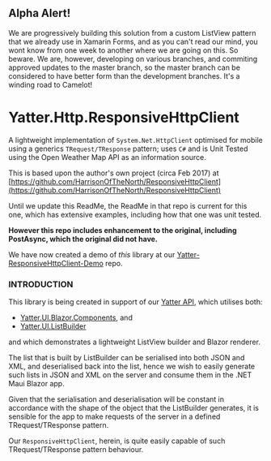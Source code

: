## Alpha Alert!

We are progressively building this solution from a custom ListView pattern that we already use in Xamarin Forms, and as you can't read our mind, you wont know from one week to another where we are going on this. So beware. We are, however, developing on various branches, and commiting approved updates to the master branch, so the master branch can be considered to have better form than the development branches. It's a winding road to Camelot!

# Yatter.Http.ResponsiveHttpClient

A lightweight implementation of ```System.Net.HttpClient``` optimised for mobile using a generics ```TRequest/TResponse``` pattern; uses ```C#``` and is Unit Tested using the Open Weather Map API as an information source.

This is based upon the author's own project (circa Feb 2017) at [https://github.com/HarrisonOfTheNorth/ResponsiveHttpClient](https://github.com/HarrisonOfTheNorth/ResponsiveHttpClient)

Until we update this ReadMe, the ReadMe in that repo is current for this one, which has extensive examples, including how that one was unit tested.

**However this repo includes enhancement to the original, including PostAsync, which the original did not have.**

We have now created a demo of _this_ library at our [Yatter-ResponsiveHttpClient-Demo](https://github.com/HarrisonOfTheNorth/Yatter-ResponsiveHttpClient-Demo) repo.

### INTRODUCTION
This library is being created in support of our [Yatter API](https://github.com/HarrisonOfTheNorth/Yatter), which utilises both:

- [Yatter.UI.Blazor.Components](https://github.com/HarrisonOfTheNorth/Yatter.UI.Blazor.Components), and
- [Yatter.UI.ListBuilder](https://github.com/HarrisonOfTheNorth/Yatter.UI.ListBuilder)

and which demonstrates a lightweight ListView builder and Blazor renderer.

The list that is built by ListBuilder can be serialised into both JSON and XML, and deserialised back into the list, hence we wish to easily generate such lists in JSON and XML on the server and consume them in the .NET Maui Blazor app.

Given that the serialisation and deserialisation will be constant in accordance with the shape of the object that the ListBuilder generates, it is sensible for the app to make requests of the server in a defined TRequest/TResponse pattern.

Our ```ResponsiveHttpClient```, herein, is quite easily capable of such TRequest/TResponse pattern behaviour.


